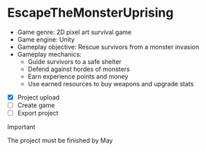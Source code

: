 # EscapeTheMonsterUprising

- Game genre: 2D pixel art survival game
- Game engine: Unity
- Gameplay objective: Rescue survivors from a monster invasion
- Gameplay mechanics:
  - Guide survivors to a safe shelter
  - Defend against hordes of monsters
  - Earn experience points and money
  - Use earned resources to buy weapons and upgrade stats

- [x] Project upload
- [ ] Create game
- [ ] Export project

> [!IMPORTANT]
> The project must be finished by May 
